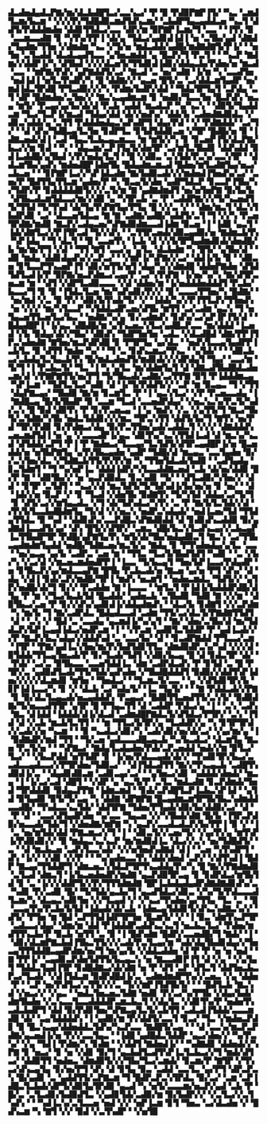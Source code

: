 ▟▃▟▅▟▄▟▃▛▇▞▆▞▟▃▙▟█▜▃▞▃▃▚▃▞▝▛▝▉▝▛▟▉▛▇▛▐▜▞▝▚▃▝▃▆▟▜▃▆▞▙▃▆▝▝▞▞▞▛▞▜▟█▟▉▃▆▟▜▟▚▃▆▞▝▃▙▟▛▜▄▃▄▟▟▃▅▝▚▃▜▝▟▟▜▞▛▟▟▟▆▟▅▝▟▟▊▜▜▟▃▞▃▃▝▟▛▞▆▝▉▛▇▛▐▃▆▞▜▝▃▃▝▝▐▜▚▝▉▝▃▃▆▃▃▟▇▝▊▝▚▜▚▞▛▛▐▝▟▞▄▝▜▟▃▞▄▟▊▟▐▟▐▝▅▝▃▜▙▞▄▟▝▟▇▟▞▜▄▟▆▞▜▜▅▝▞▟▆▟▆▝▚▃▝▞▜▞▅▝▆▟▃▟▟▞▄▟█▞▆▟▇▟▇▜▞▛▐▞▝▝▅▜▅▝▃▜▃▟▟▝▟▃▟▃▄▟▜▃▃▝▄▜▅▃▆▟▟▝▄▝█▃▛▞▜▝▛▃▜▝▝▝▚▃▛▝▇▟▆▞▞▟▟▛▐▞▚▝▟▜▙▟▝▞▞▞▟▃▅▜▞▜▜▟▊▟▐▟▊▞▟▟▄▃▙▞▛▟▅▞▅▝▆▃▟▝▃▃▝▝▆▛▇▞▛▟▚▝▄▛▇▟▟▜▞▃▞▝▇▃▟▝▃▝▅▞▚▟▇▝▐▞▆▝▚▝▃▃▟▜▅▝▅▟▐▟▐▝▅▜▃▜▚▟▛▞▚▝█▝▟▟▇▞▞▝▄▃▅▝█▜▞▃▝▃▞▟▟▃▆▜▄▟▛▝▅▞▆▟▐▟▃▜▛▟█▝▛▜▃▟▉▞▞▞▚▝▛▟▆▞▙▟▛▞▟▟▝▝▜▟▄▜▛▜▄▜▝▃▛▟▄▝▃▜▝▟▛▝█▟▆▟▅▞▃▜▅▞▞▝▇▃▚▃▄▟▆▃▆▝▊▝▅▟▉▞▜▃▃▜▅▝█▃▛▟▚▝▅▃▄▝▆▜▞▝▛▃▄▞▄▞▙▞▟▞▟▝▛▃▙▝▄▟▟▝▆▃▟▃▛▝▚▞▚▃▚▝▝▟▉▜▞▜▄▟▟▃▆▝▜▃▞▜▃▛▐▞▆▃▟▝▜▟▄▞▟▟▝▟▞▞▅▟▚▞▝▟▟▞▙▝▃▟▅▟▇▟▉▟▃▝▞▟▊▃▚▟▟▞▄▝▃▜▜▝▛▟▟▟▅▟▄▃▚▟▚▟▛▜▝▟▄▞▛▟▝▝▞▝▛▟▇▟▟▞▝▃▞▜▞▝▝▟▝▟▚▞▜▟█▃▄▜▃▜▅▝▊▟▛▜▃▝▊▜▟▜▟▟▊▃▅▝▞▜▛▝█▟█▞▅▝▉▝▐▟▇▃▅▟▞▟▐▝▃▟▝▜▄▃▜▃▙▃▄▃▆▃▃▝▆▝▆▜▞▞▚▝▊▝▊▃▅▛▐▜▞▟▃▛▇▞▙▃▞▞▆▝▊▟▝▝▚▝▝▟▄▃▆▞▃▛▐▜▄▜▞▟▅▜▛▝▃▞▆▜▃▜▙▟▊▝▟▟▚▟▟▝▉▟▐▃▟▟█▞▄▜▙▟▝▞▛▞▅▟▄▜▃▜▝▝█▝▞▟▉▃▝▃▚▜▟▞▛▃▚▞▃▃▚▜▛▝▝▟▟▃▆▜▙▞▄▟▚▝▆▟▅▟█▛▐▟▆▜▙▝█▟▄▟▆▃▆▃▟▝█▟▅▞▆▜▃▟▇▜▄▞▅▃▞▃▙▃▅▝▝▝▊▛▇▛▐▃▞▞▚▛▐▟▃▟▆▝▇▞▙▟▉▃▟▞▞▞▆▟▅▟▐▜▅▟▚▞▃▞▝▃▅▞▛▝█▟▜▜▄▜▜▃▆▝▄▟▅▞▛▝▚▝▉▃▄▜▞▟▅▝▄▟▛▜▟▃▛▝▊▃▃▛▐▜▙▞▚▞▜▟▛▞▛▝▊▟▟▟▟▟▉▜▞▞▞▃▜▞▆▝▇▝▄▟▇▟▆▟▜▝▅▞▅▜▅▛▇▝▉▞▙▞▙▝▟▜▙▃▟▃▆▜▟▃▃▞▆▞▞▟▉▝▄▝▚▜▛▃▙▝▃▝▛▝▃▟▟▛▇▞▞▞▜▞▚▃▅▟▜▜▞▜▜▟▝▜▞▜▚▟▝▟▞▜▄▜▚▛▇▜▄▞▛▜▄▝█▝▞▞▃▝▞▝▝▟▆▞▆▃▜▝▟▃▚▜▙▟▛▟▊▝▃▞▝▟▃▃▅▜▟▃▄▝▇▝▇▝▃▟▇▞▄▟█▞▚▟▟▜▞▃▜▝▜▝▞▞▚▝▛▃▅▜▛▟▇▞▆▟▉▝▇▃▛▞▃▟▄▃▅▞▚▛▇▟▉▟▆▃▃▟▐▟▆▝▉▃▅▝▐▝▐▟▉▝▄▃▜▝▐▟▞▟▇▜▃▞▞▛▐▜▛▃▟▝▜▞▞▟▚▝▝▃▜▜▛▃▅▟▞▟▉▃▄▟▉▞▅▝▇▟▆▃▙▜▚▝▚▛▐▟▄▝▝▜▝▟▃▜▝▝█▝▃▃▅▜▚▝▐▃▙▝▟▝▞▞▙▜▛▜▄▟▆▟▊▟▞▟▅▟█▞▙▝▆▞▆▞▛▜▝▞▟▝▝▜▜▝▇▜▝▃▃▞▄▝▄▜▃▝▟▃▙▟▆▝▚▝█▜▞▝▄▜▙▞▟▝▝▟▉▝▆▟▄▝▟▟▊▟▄▟▚▞▞▃▛▃▞▝▝▞▆▛▐▞▚▛▇▞▞▃▞▝▟▟▐▞▙▝▉▝▝▟▉▃▅▝▊▜▃▃▛▜▚▃▅▛▐▜▝▟▊▞▅▜▜▞▅▜▝▟▄▞▚▞▞▟▆▟█▝▟▟▅▛▇▟▅▝▟▜▟▜▟▜▃▟▐▞▛▝▉▛▇▞▅▃▛▟▆▃▞▃▄▞▛▝▃▞▚▜▚▛▇▝▐▞▅▞▚▞▚▝▇▞▟▜▛▃▅▃▆▝▆▝▝▟▜▝▞▟▛▜▃▟▉▃▃▃▝▞▟▝▟▟▅▞▆▝▐▞▅▟▟▟▅▟▟▟▜▝▛▃▙▞▙▃▃▞▜▝▊▝▉▝▐▜▟▃▜▃▅▝▆▞▚▟▚▟▊▞▛▞▞▝█▝▃▃▃▞▛▜▅▞▚▝█▟▇▞▝▝▅▞▆▟▝▞▃▝▉▝▛▞▝▟▉▞▙▜▚▟▞▜▞▝▞▝▐▟▟▞▚▞▞▛▐▜▜▃▛▞▜▜▅▟▚▝▅▝▞▞▞▝▆▞▚▜▃▃▛▝▚▜▟▟▃▟▛▃▅▞▟▜▙▝▆▜▜▝▃▞▃▟▆▝▄▃▚▝▜▝▅▜▄▃▅▜▜▃▅▜▃▞▙▃▝▝▅▟▇▞▚▞▄▝▊▞▃▟▆▟▚▝▊▟▚▞▃▞▄▛▐▛▐▜▞▟▝▝█▟▄▟█▛▐▝▐▞▄▃▝▟█▟█▞▆▝▄▜▚▃▅▃▚▜▃▞▄▟█▃▛▃▃▝▆▞▟▟▟▝▐▃▅▟▝▞▙▝▉▟▄▞▟▞▞▜▙▞▝▟▉▟▚▝▜▟▛▜▅▜▅▝▃▟▃▝▞▟▃▟█▟▝▟▇▞▛▛▐▜▛▃▚▟▅▟▇▝▇▜▅▞▆▃▛▟▛▟█▝▊▝▛▜▛▜▄▝▄▞▟▃▝▝▅▟▚▜▃▃▄▜▄▟▛▛▐▃▙▜▃▝▉▝▟▜▜▝▆▟▅▝▚▞▝▝▜▝▃▝▊▟▚▃▆▃▞▜▚▃▝▝▄▜▟▞▝▝▝▟▉▃▙▃▞▃▙▟▄▜▃▜▄▃▙▜▚▝█▞▆▟▃▟▅▟▜▞▆▟▊▟▞▞▞▟▛▟▄▜▝▜▄▞▝▃▃▞▆▝▜▞▜▝▐▝▛▃▙▃▜▞▝▜▃▝▐▝▚▝▄▜▃▝▆▞▟▟▆▜▄▜▝▟▝▟▇▃▟▜▙▟█▟▃▟▅▃▆▞▟▝▞▛▇▛▇▜▜▞▅▞▛▜▝▜▞▜▙▃▟▞▃▟▇▞▃▞▛▛▇▝▉▜▝▛▐▟▟▟▆▃▄▝▚▛▐▃▆▝▝▜▟▜▃▜▃▞▚▟▊▝▟▝▐▞▜▞▛▟▟▜▞▞▝▃▛▝▆▝▉▃▄▃▝▜▝▞▜▜▝▟▄▛▇▃▄▞▝▜▙▟▉▝▇▞▆▝▊▃▆▜▃▝▛▝▐▝▄▃▚▜▃▞▝▞▛▝▛▃▅▃▃▟▄▝▐▝▇▟█▃▄▝█▞▙▜▙▟▛▝▉▝▃▃▆▝▜▃▟▝▃▃▅▟▛▟▄▞▝▞▅▃▚▃▚▞▛▃▜▞▚▟▞▃▚▝█▝▉▟▝▟▉▜▚▝▛▝▊▞▛▃▅▃▄▝▐▝▄▝▆▟▚▝▞▃▝▞▄▜▜▞▜▝▇▃▞▜▙▜▞▃▜▟▇▞▚▜▙▝▅▟▃▜▟▟▊▞▞▞▆▃▝▜▛▃▚▜▜▝▟▟▜▞▙▞▜▝▇▜▚▝▅▞▛▟▝▜▛▞▛▟▉▝▊▞▛▟▆▃▞▟▄▝▉▞▛▃▜▜▅▞▄▟▞▃▟▟▃▜▝▞▞▞▝▟▇▟▟▟▚▃▅▃▆▟▜▟▐▝▅▝▄▝▞▃▃▃▟▛▐▞▄▃▝▟▊▜▚▞▚▃▚▜▜▟▐▃▟▝▟▝▆▃▚▞▚▃▟▝▟▜▟▟▞▃▛▜▝▛▐▝▛▝▇▟▅▃▞▜▃▃▄▞▜▃▜▟▜▞▟▜▛▃▄▟█▛▐▞▅▝█▃▅▟▟▞▅▝▅▜▙▛▇▜▄▝▄▜▚▜▙▃▄▟▅▝▄▟▛▝▜▟█▞▟▝▆▃▄▃▝▃▃▜▄▟▅▝▉▞▞▃▚▜▅▞▟▃▝▞▜▟▇▃▙▜▜▞▛▞▛▞▆▝▚▝▜▜▅▜▟▃▟▞▙▟▉▝▝▃▟▜▄▟▄▝▊▃▜▟▆▜▝▝▜▝▚▞▅▛▐▃▝▟▟▟▐▟▛▞▚▜▃▃▟▟▇▃▅▟▝▃▙▝▟▞▅▞▟▟▉▝█▞▛▝▇▝▝▟▉▜▙▞▞▝▅▝▄▃▛▟▉▟▃▝▊▃▚▟▊▝▜▞▝▝▟▜▃▟▉▞▚▜▅▞▞▝▟▟▝▝▊▜▛▝▃▜▟▜▝▝▚▃▞▞▟▝▆▃▜▟▜▞▜▞▜▟▚▟▐▞▙▞▅▞▅▝▊▝▅▞▝▝▟▝▐▟▞▞▅▝▉▃▛▝▞▝▊▝▜▃▟▝▞▟▅▜▙▝▉▟▇▜▚▝▜▞▚▜▟▝▟▟▄▞▃▞▜▞▜▝▊▝▟▜▞▃▞▞▆▜▄▃▟▃▝▞▜▝▟▞▜▟▚▟▃▞▚▜▚▝▃▝▛▝▇▞▙▜▃▜▟▞▞▟▝▞▛▞▙▜▃▃▙▟█▟▆▜▄▝▜▞▟▝▞▞▅▃▚▝▅▟▛▃▚▟▄▟▞▝▅▟▐▃▅▞▜▟▝▜▜▟▄▜▜▟▃▝▉▝▚▟▝▝▟▟▊▟▚▞▃▃▛▟█▃▚▛▇▟▉▟▟▝▟▝▊▟▊▟▚▃▟▟▉▝▉▞▄▟▇▟▐▃▃▟▜▞▄▞▝▟▚▝█▜▞▞▟▜▛▞▝▃▆▃▝▟█▞▙▃▚▜▃▟▚▃▄▞▞▃▙▃▄▛▐▃▜▜▙▟▛▜▛▝▛▟█▞▄▛▇▜▄▜▚▝▆▜▞▟▞▜▙▞▅▟▄▟▉▃▜▝▇▃▚▝▃▞▜▜▙▃▄▟▆▟▆▜▄▟▟▝▅▟█▞▜▟▇▃▅▞▆▃▜▞▄▝▇▟▄▝▊▝▛▜▚▟▅▟▄▞▄▜▃▝▃▃▝▝▅▞▄▃▄▝▄▞▙▝▃▟▛▃▝▃▅▝▆▝▝▜▜▃▝▜▃▞▙▜▙▟▜▟▜▝▚▟▊▝▝▃▝▞▙▞▚▝▞▃▞▟▝▞▆▃▅▃▆▟▅▟▛▛▐▝▐▃▃▝▜▞▙▃▄▜▝▜▅▞▙▛▐▃▃▞▛▟▄▟▛▝▅▝▊▜▙▃▛▞▄▞▆▟▃▃▄▛▇▝█▜▙▝▛▃▙▃▟▞▅▝▇▃▅▝▄▞▅▝▛▜▝▟▚▞▝▟▝▟▄▝▞▟▐▝▊▟▞▃▛▞▆▟█▞▜▛▐▝▆▟▚▝▅▃▆▜▝▝▅▟▅▃▆▟▃▝▜▟▜▞▞▝▄▜▛▞▅▟█▞▟▞▜▝▊▞▞▝▛▃▟▟▅▝▇▝▐▃▃▃▝▝▆▜▃▜▝▛▐▟▐▞▙▟▟▟▛▟█▞▟▜▄▝▛▝▆▝▞▜▃▞▙▃▙▜▟▝█▃▟▟▞▝▄▟▅▃▙▝▃▜▙▟▉▝▜▟▉▝▇▝▞▞▆▝▝▟▉▜▙▃▞▃▅▝▛▝▊▞▞▟▚▞▄▟▊▟▐▞▟▟▄▟▆▟▚▝▝▟▃▞▙▝▊▟▇▜▝▞▞▃▛▟▆▝▚▝▆▞▙▝▜▝▇▞▃▟▛▟▃▝█▟▄▟▃▃▟▝▃▟▆▝▜▜▞▃▞▟▃▜▞▛▇▟▇▜▜▟▜▝▟▝▝▃▚▝▞▝█▟▝▃▝▃▃▟▄▝▄▃▆▟▐▞▚▞▄▜▝▝▇▞▝▟▅▞▃▜▙▞▟▝▆▞▜▟▟▃▛▞▙▛▐▃▄▟▐▟▃▞▅▟▛▃▆▝▐▝▝▞▛▃▆▝▄▟▉▜▃▜▟▟▛▝▛▝▄▟▐▃▟▞▞▞▛▝▇▃▛▞▙▃▚▟▄▞▞▟▟▟▚▟▝▃▝▃▃▞▙▞▝▟▝▝▊▃▟▛▇▟▟▝▛▜▃▃▞▃▆▝▐▜▛▝▝▛▇▞▄▟▐▃▚▜▅▞▆▞▛▞▙▟▜▟▊▜▜▃▝▟▆▟▉▟▛▃▚▞▚▟▝▞▞▞▟▝▉▜▟▟▞▜▜▃▄▜▅▃▟▞▛▝▊▞▜▃▟▞▜▟▜▝▞▟▉▞▙▃▄▝█▝▟▝▊▟▃▜▛▝▟▞▝▝▛▟▞▝▃▞▃▝▉▜▙▃▃▝▃▃▅▜▟▟▐▃▝▟▆▝▃▟▛▟▃▟▚▝▛▝▊▜▟▝▃▝█▝▛▜▛▞▃▝▄▟▉▟▜▃▟▞▜▜▞▜▟▞▄▟▚▟▅▝▞▜▙▟█▟▟▟▜▝▉▟▉▞▞▟▟▜▚▛▐▟▅▞▞▞▞▞▟▃▆▟▊▝▆▜▅▝▝▜▅▟▃▞▝▝▜▃▆▃▜▞▃▃▝▝▄▝▞▟▜▟▊▜▛▞▙▝▊▛▐▟▐▃▃▞▚▝▊▝▞▝▟▃▙▝▃▞▚▟▄▜▞▝▐▃▝▜▄▜▞▝▝▝▇▝▛▟▟▃▟▞▞▛▇▝▊▝▉▞▟▃▜▃▄▃▟▞▅▃▄▟▟▟▚▝▛▃▄▃▞▝█▟▉▜▜▃▅▟▜▜▞▃▚▜▞▝▉▟▉▟▇▞▜▞▅▃▃▟▜▜▛▝▄▜▛▝█▝▛▜▄▃▜▜▝▟▝▃▟▟▛▝▛▟▃▞▄▝▐▝▝▃▚▝▃▟▚▝▇▃▝▟▐▟▟▝▐▟▟▟▞▟▐▞▟▃▟▝▃▟▆▟█▛▇▟▃▜▞▟▜▟▃▞▛▜▛▞▝▃▚▝▐▜▟▝▟▝▞▃▙▝▆▃▙▜▃▜▜▝▝▝▆▝▜▜▃▞▙▜▛▞▄▝▜▃▟▟▛▞▄▝▚▝▊▜▛▜▛▟▞▞▃▟▞▞▅▝▚▃▆▝▝▝▉▝▚▃▟▃▞▟▊▞▚▝▃▟▞▟▊▞▅▞▟▞▃▞▝▞▄▞▆▞▄▝▐▝▉▟▇▟▛▞▆▟▝▜▜▝▝▜▞▃▅▝▄▟▃▃▃▟█▃▄▃▙▝▚▞▙▃▟▃▞▝▟▃▆▜▄▝▇▃▅▝▛▃▜▞▅▝▝▝▚▛▇▃▞▝▇▟▄▜▃▟▄▟▅▞▛▟▞▃▛▃▅▟▟▝▅▟▞▞▆▝▉▜▃▞▜▃▞▝▝▞▙▃▛▟▟▝▅▜▜▟▛▝▊▝▐▞▅▞▛▟▃▃▄▟▞▟▞▞▝▜▚▟▊▜▛▞▙▃▞▃▃▟▃▃▄▟▃▃▞▞▛▜▛▟▅▞▜▟▉▃▞▝▝▟▐▜▟▃▟▜▜▝▇▞▞▜▚▃▄▃▙▝▃▟█▜▚▟▉▟▐▞▃▝▝▟▄▟▊▟▉▃▆▝▃▟▊▃▄▞▃▞▝▝▄▜▅▃▞▟▊▝▚▟▟▟▞▟▅▟▞▝▆▃▄▝▐▝▐▞▃▞▃▟▝▟█▜▝▝▞▟▛▝▄▝▄▃▜▞▛▝▃▜▃▝▆▟▃▟▇▝▊▃▛▟▆▟▞▜▅▟▝▜▛▟▟▟▊▝▉▟▄▃▛▛▇▝▐▟▆▃▆▟▝▝▊▟▞▃▛▟█▜▃▛▐▃▙▃▚▛▐▟▝▝▄▜▟▝▉▜▄▟▉▝▉▜▞▜▞▃▄▝▚▝▟▟▇▝▟▛▇▛▇▝█▃▄▟▆▃▆▜▛▜▙▜▙▃▚▟▆▟▟▃▃▟█▞▝▜▚▟▃▃▚▃▜▟▞▝▟▟▜▛▇▝▜▟▅▞▛▜▄▟▞▟▉▞▙▞▟▟▉▞▃▞▝▟▝▝▛▝▟▝▝▃▃▞▟▜▄▟▛▟▅▝▚▞▃▃▝▜▄▃▅▝▞▞▚▜▙▟▞▟▇▝█▞▙▝▐▜▛▃▛▟▉▞▅▃▃▟▞▜▟▞▜▝▞▟▅▟▇▞▆▛▇▝▚▝▄▃▛▞▃▃▟▃▟▃▛▞▙▞▛▛▐▝▉▝▞▝▐▝▃▝▅▞▆▜▟▞▟▟▝▛▇▃▆▃▞▞▜▝▐▝▝▟▊▃▜▞▞▃▅▞▜▞▝▞▄▞▛▞▄▝▆▜▚▛▐▞▛▟▉▟▊▞▞▝▉▝▆▟▄▃▚▃▚▃▛▝▆▞▆▟▉▟▐▃▝▟▃▞▞▃▚▝▅▞▜▟█▟▜▞▝▃▝▝▟▝▆▃▙▃▅▝▃▟▚▜▃▃▚▟▞▝▞▞▅▜▅▟▚▟▇▟▝▟▐▝▝▃▅▝▚▜▚▟▛▜▝▟▚▝▐▞▞▝▞▟▊▝▞▞▛▝▝▝▚▞▄▟▅▃▃▜▚▝▟▟▞▟▅▟▝▃▛▞▝▞▟▜▚▟▐▝█▟▛▝▇▃▄▞▜▜▟▟▛▜▝▟▆▃▅▃▚▜▟▃▛▜▛▜▚▃▟▟▄▜▚▞▚▝█▝▇▞▞▛▇▟▆▟▉▝▃▜▃▟▝▟▆▃▜▝▐▞▙▃▅▟▅▟▛▞▆▟▇▝▄▃▛▟▉▜▛▃▄▝▊▝▊▟▛▟▃▞▆▜▙▜▟▝▊▝▃▝▐▞▞▞▟▟▛▜▞▞▛▞▜▜▜▟▆▟▇▝█▛▐▃▙▟▄▟▄▟▛▟▇▟▇▟▊▟▚▞▃▝▚▟▊▝▛▞▃▟▊▝█▞▝▜▞▜▟▞▄▃▙▞▜▝▄▃▟▜▟▃▞▟▊▃▝▞▚▞▜▞▛▟▃▃▃▟▜▃▆▞▚▝▟▃▄▃▚▟▊▜▅▝▞▞▜▃▄▟▝▞▝▞▚▃▞▜▚▟▅▞▄▞▜▜▄▝▜▃▝▃▝▝█▝▃▃▄▜▚▞▛▃▙▞▙▜▟▝▐▟▄▟▞▟▞▃▙▝▐▟▅▃▄▜▟▟▊▜▞▟▚▃▚▟▇▃▚▞▞▝▟▜▞▝▛▜▅▝▆▝█▟▝▃▛▜▜▟▐▟▛▜▛▜▅▝█▃▆▜▞▝▞▝▐▝▉▃▝▟▆▜▚▃▛▜▛▝▃▟▃▃▞▟▄▞▝▟▆▞▆▝▟▟▝▛▐▟▟▟▛▃▟▟▚▃▚▃▜▝▅▃▙▃▜▃▞▝▛▟▅▞▆▟▜▜▚▃▙▞▛▝▉▃▙▝▅▜▜▝▃▝▉▝▐▝█▟▚▟▆▝█▟▛▞▃▃▅▟█▞▜▝▇▟▞▝▐▝▝▟▊▞▟▃▆▛▇▃▙▟▐▜▙▃▜▜▞▞▞▃▟▞▛▃▜▃▄▞▆▝▚▟▞▟▄▜▙▟▊▟▄▞▞▜▅▃▄▜▜▜▟▟█▃▄▟▛▟▆▞▅▞▜▝▆▞▄▞▙▝▞▟▟▃▟▟▅▝▟▝▛▝▛▝▅▝▅▝▅▟▝▝▇▝▛▛▐▞▝▃▄▟▊▃▛▟▅▜▟▜▜▞▙▃▄▃▚▝▅▝▇▃▃▟▊▛▐▜▝▟▝▞▄▝▝▞▄▜▄▜▝▜▟▟▃▜▄▟▐▜▛▝▊▟█▟▇▃▞▟▞▟▇▝▅▝▛▝▟▜▝▃▛▝▟▜▃▜▝▟▟▜▅▃▙▃▛▃▞▜▃▟▞▝▞▟▐▜▟▃▆▝▉▟▛▟█▟▐▞▃▝▃▟▆▟▆▟▛▜▚▞▞▃▅▃▝▞▄▝▟▟▅▝▛▝▝▃▛▝▅▞▛▟▜▃▞▃▜▜▞▞▞▃▝▜▞▞▆▛▐▜▟▜▙▜▞▝▝▝█▟▜▃▙▝▇▃▚▟▝▞▅▃▞▞▝▞▄▃▝▝▅▟▃▜▅▃▅▃▜▟▇▝▅▟▊▝▛▞▃▞▚▞▛▜▙▝▞▟▄▞▙▟▞▟▆▜▙▟▅▝▞▃▚▃▃▜▃▃▟▟▟▟▛▃▆▃▙▃▜▝▞▟▄▜▃▝▞▟▊▜▚▞▛▝▅▟▅▜▚▃▟▃▙▟▛▜▝▟▟▝▉▞▛▟▊▜▅▞▚▛▇▃▄▜▃▜▞▃▙▜▜▝▃▟▃▟▐▜▟▟▞▃▃▃▆▟█▝▟▞▝▃▄▜▟▟▟▟▚▝▐▝▄▟▉▞▆▝▛▞▟▟▜▞▃▃▜▝▊▃▞▝▜▃▝▞▆▟▅▃▛▟▊▝▉▝█▃▚▃▄▞▟▟▅▟▟▃▜▟▚▞▚▃▛▃▃▝▇▟█▜▞▃▄▝▝▝▟▝▃▃▚▞▆▃▛▃▛▟▇▞▄▃▅▟▐▞▅▝▛▞▞▃▃▜▄▃▝▝▐▟█▝▄▟█▟▃▜▟▟▛▝▄▃▞▟▅▞▞▝▚▞▛▃▚▞▝▞▄▝▜▟▐▝▛▟▆▞▚▝▊▟▆▝▝▞▟▟▜▝▇▟▅▟▐▞▝▝▚▟▇▟▊▝▟▟▅▟▞▞▚▛▇▝▊▝▅▃▞▝▊▝▅▝▞▟▊▝▉▞▜▝▄▃▙▟▜▃▟▜▚▛▐▃▜▃▙▃▞▞▜▝▆▟▞▟▜▃▞▝▟▟▉▜▜▝▅▟▅▃▝▟▆▟▉▜▞▞▞▜▙▞▜▃▞▃▆▟▞▝▊▃▆▞▛▝▇▜▛▝▞▜▚▃▞▟▚▃▄▜▄▝▊▞▅▞▛▜▝▟▚▝▟▝▊▜▄▝▉▃▝▃▟▟▝▃▃▜▃▝▄▞▛▜▝▟▛▃▛▃▚▝█▞▄▟▊▝▃▝▄▟▟▜▜▞▃▛▇▃▆▝▜▝█▟▛▃▛▃▚▜▛▟▃▝▉▞▃▞▝▃▆▝▃▛▐▟█▃▜▃▙▟▞▟▛▜▞▟▉▜▄▜▛▟▉▝▄▃▟▝▚▝▅▜▞▃▃▃▆▞▅▃▛▞▄▟▝▃▙▝▛▝█▞▃▝▃▜▃▟▊▞▙▟▉▟▜▃▝▞▄▟▊▜▟▞▃▟▉▞▆▝▉▞▙▟▛▞▞▝▞▃▜▃▞▞▃▜▚▟▚▝▝▝▚▟▐▃▚▞▃▜▃▃▅▝▅▟▝▞▞▝▅▛▐▃▆▝▊▜▝▜▅▃▝▃▞▟▃▟▅▝▞▝█▟▚▃▆▝▚▝▇▜▝▞▞▝▉▟▝▞▃▜▚▟▛▝▝▞▅▜▉
